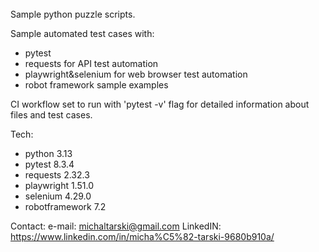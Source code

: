 ######
Sample python puzzle scripts.

Sample automated test cases with:
- pytest
- requests for API test automation
- playwright&selenium for web browser test automation
- robot framework sample examples

CI workflow set to run with 'pytest -v' flag for detailed information about files and test cases.

Tech:
- python 3.13
- pytest 8.3.4
- requests 2.32.3
- playwright 1.51.0
- selenium 4.29.0
- robotframework 7.2

Contact:
e-mail: michaltarski@gmail.com
LinkedIN: https://www.linkedin.com/in/micha%C5%82-tarski-9680b910a/
######

